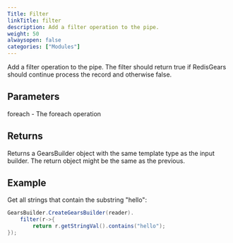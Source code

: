 ```yaml
---
Title: Filter
linkTitle: filter
description: Add a filter operation to the pipe.
weight: 50
alwaysopen: false
categories: ["Modules"]
---
```


Add a filter operation to the pipe. The filter should return true if RedisGears should continue process the record and otherwise false.

## Parameters
 
foreach - The foreach operation

## Returns

Returns a GearsBuilder object with the same template type as the input builder. The return object might be the same as the previous.

## Example

Get all strings that contain the substring "hello":

```java
GearsBuilder.CreateGearsBuilder(reader).
    filter(r->{
        return r.getStringVal().contains("hello");
});
```